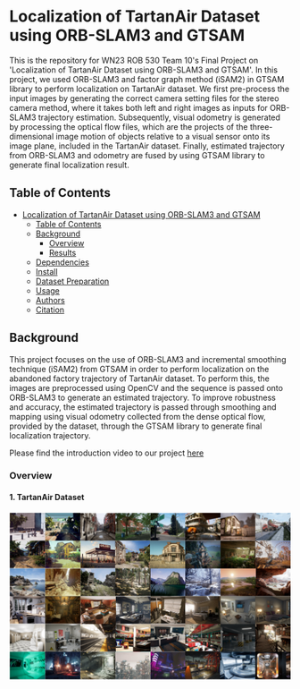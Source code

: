 # Localization of TartanAir Dataset using ORB-SLAM3 and GTSAM

This is the repository for WN23 ROB 530 Team 10's Final Project on 'Localization of TartanAir Dataset using ORB-SLAM3 and GTSAM'.  In this project, we used ORB-SLAM3 and factor graph method (iSAM2) in GTSAM library to perform localization on TartanAir dataset. We first pre-process the input images by generating the correct camera setting files for the stereo camera method, where it takes both left and right images as inputs for ORB-SLAM3 trajectory estimation. Subsequently, visual odometry is generated by processing the optical flow files, which are the projects of the three-dimensional image motion of objects relative to a visual sensor onto its image plane, included in the TartanAir dataset. Finally, estimated trajectory from ORB-SLAM3 and odometry are fused by using GTSAM library to generate final localization result.

## Table of Contents
- [Localization of TartanAir Dataset using ORB-SLAM3 and GTSAM](#Localization-of-TartanAir-Dataset-using-ORB-SLAM3-and-GTSAM)
  - [Table of Contents](#table-of-contents)
  - [Background](#background)
    - [Overview](#overview)
    - [Results](#results)
  - [Dependencies](#dependencies)
  - [Install](#install)
  - [Dataset Preparation](#dataset-preparation)
  - [Usage](#usage)
  - [Authors](#authors)
  - [Citation](#citation)
  
## Background

This project focuses on the use of ORB-SLAM3 and incremental smoothing technique (iSAM2) from GTSAM in order to perform localization on the abandoned factory trajectory of TartanAir dataset. To perform this, the images are preprocessed using OpenCV and the sequence is passed onto ORB-SLAM3 to generate an estimated trajectory. To improve robustness and accuracy, the estimated trajectory is passed through smoothing and mapping using visual odometry collected from the dense optical flow, provided by the dataset, through the GTSAM library to generate final localization trajectory.

Please find the introduction video to our project [here](https://www.youtube.com/watch?v=JXXVHaLAXbg)

### Overview

#### 1. TartanAir Dataset
![](tartanair.png)


